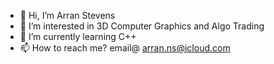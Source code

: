 - 👋 Hi, I’m Arran Stevens
- 👀 I’m interested in 3D Computer Graphics and Algo Trading
- 🌱 I’m currently learning C++
- 📫 How to reach me? email@ arran.ns@icloud.com

<!---
NoodlePlexium/NoodlePlexium is a ✨ special ✨ repository because its `README.md` (this file) appears on your GitHub profile.
You can click the Preview link to take a look at your changes.
--->
